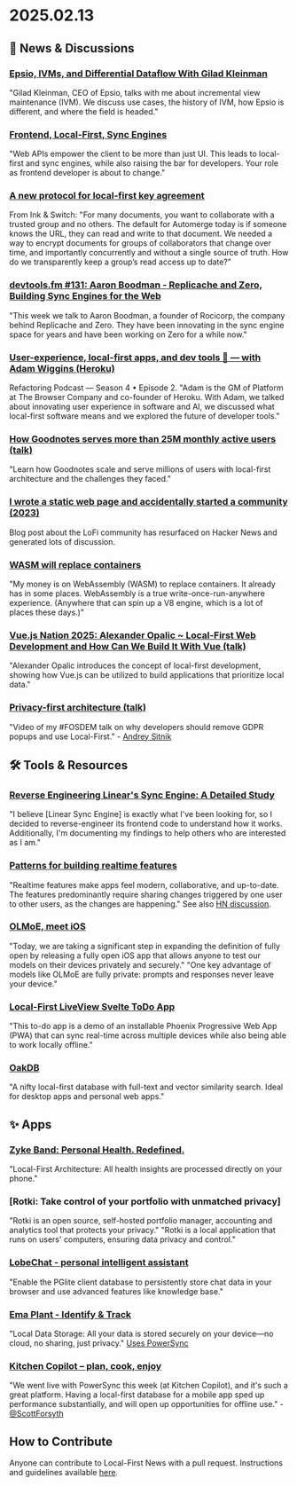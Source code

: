 # 2025.02.13

## 📰 News & Discussions

### [Epsio, IVMs, and Differential Dataflow With Gilad Kleinman](https://materializedview.io/p/epsio-ivms-differential-dataflow)
"Gilad Kleinman, CEO of Epsio, talks with me about incremental view maintenance (IVM). We discuss use cases, the history of IVM, how Epsio is different, and where the field is headed."

### [Frontend, Local-First, Sync Engines](https://www.sandromaglione.com/newsletter/frontend-local-first-sync-engines)
"Web APIs empower the client to be more than just UI. This leads to local-first and sync engines, while also raising the bar for developers. Your role as frontend developer is about to change."

### [A new protocol for local-first key agreement](https://www.inkandswitch.com/newsletter/dispatch-009/#a-new-protocol-for-local-first-key-agreement)
From Ink & Switch: "For many documents, you want to collaborate with a trusted group and no others. The default for Automerge today is if someone knows the URL, they can read and write to that document. We needed a way to encrypt documents for groups of collaborators that change over time, and importantly concurrently and without a single source of truth. How do we transparently keep a group’s read access up to date?"

### [devtools.fm #131: Aaron Boodman - Replicache and Zero, Building Sync Engines for the Web](https://www.devtools.fm/episode/131)
"This week we talk to Aaron Boodman, a founder of Rocicorp, the company behind Replicache and Zero. They have been innovating in the sync engine space for years and have been working on Zero for a while now."

### [User-experience, local-first apps, and dev tools 🔧 — with Adam Wiggins (Heroku)](https://refactoring.fm/p/user-experience-local-first-apps)
Refactoring Podcast — Season 4 • Episode 2. "Adam is the GM of Platform at The Browser Company and co-founder of Heroku. With Adam, we talked about innovating user experience in software and AI, we discussed what local-first software means and we explored the future of developer tools."

### [How Goodnotes serves more than 25M monthly active users (talk)](https://www.youtube.com/watch?v=LtYt6uVH6iM)
"Learn how Goodnotes scale and serve millions of users with local-first architecture and the challenges they faced."

### [I wrote a static web page and accidentally started a community (2023)](https://news.ycombinator.com/item?id=43021677)
Blog post about the LoFi community has resurfaced on Hacker News and generated lots of discussion.

### [WASM will replace containers](https://creston.blog/wasm-will-replace-containers/)
"My money is on WebAssembly (WASM) to replace containers. It already has in some places. WebAssembly is a true write-once-run-anywhere experience. (Anywhere that can spin up a V8 engine, which is a lot of places these days.)"

### [Vue.js Nation 2025: Alexander Opalic ~ Local-First Web Development and How Can We Build It With Vue (talk)](https://www.youtube.com/watch?v=1cn93gVnMSc)
"Alexander Opalic introduces the concept of local-first development, showing how Vue.js can be utilized to build applications that prioritize local data."

### [Privacy-first architecture (talk)](https://ftp.belnet.be/mirror/FOSDEM/video/2025/ub5230/fosdem-2025-4233-privacy-first-architecture-alternatives-to-gdpr-popup-and-local-first.av1.webm)
"Video of my #FOSDEM talk on why developers should remove GDPR popups and use Local-First." - [Andrey Sitnik](https://bsky.app/profile/en.sitnik.ru/post/3lhyggsjei22q)


## 🛠️ Tools & Resources

### [Reverse Engineering Linear's Sync Engine: A Detailed Study](https://github.com/wzhudev/reverse-linear-sync-engine?tab=readme-ov-file)
"I believe [Linear Sync Engine] is exactly what I've been looking for, so I decided to reverse-engineer its frontend code to understand how it works. Additionally, I'm documenting my findings to help others who are interested as I am."

### [Patterns for building realtime features](https://zknill.io/posts/patterns-for-building-realtime/)
"Realtime features make apps feel modern, collaborative, and up-to-date. The features predominantly require sharing changes triggered by one user to other users, as the changes are happening." See also [HN discussion](https://news.ycombinator.com/item?id=43004334).

### [OLMoE, meet iOS](https://allenai.org/blog/olmoe-app)
"Today, we are taking a significant step in expanding the definition of fully open by releasing a fully open iOS app that allows anyone to test our models on their devices privately and securely." "One key advantage of models like OLMoE are fully private: prompts and responses never leave your device."

### [Local-First LiveView Svelte ToDo App](https://github.com/thisistonydang/liveview-svelte-pwa)
"This to-do app is a demo of an installable Phoenix Progressive Web App (PWA) that can sync real-time across multiple devices while also being able to work locally offline."

### [OakDB](https://github.com/abdelhai/oakdb?tab=readme-ov-file)
"A nifty local-first database with full-text and vector similarity search. Ideal for desktop apps and personal web apps."


## ✨ Apps

### [Zyke Band: Personal Health. Redefined.](https://zykeband.com/)
"Local-First Architecture: All health insights are processed directly on your phone." 

### [Rotki: Take control of your portfolio with unmatched privacy]
"Rotki is an open source, self-hosted portfolio manager, accounting and analytics tool that protects your privacy." "Rotki is a local application that runs on users' computers, ensuring data privacy and control."

### [LobeChat - personal intelligent assistant](https://chat-preview.lobehub.com/chat)
"Enable the PGlite client database to persistently store chat data in your browser and use advanced features like knowledge base."

### [Ema Plant - Identify & Track](https://apps.apple.com/us/app/ema-plant-identify-track/id6740346581)
"Local Data Storage: All your data is stored securely on your device—no cloud, no sharing, just privacy." [Uses PowerSync](https://bsky.app/profile/indiesoftwaredev.com/post/3lhy7cf5ogs2k)

### [Kitchen Copilot – plan, cook, enjoy](https://kitchencopilot.com/)
"We went live with PowerSync this week (at Kitchen Copilot), and it's such a great platform. Having a local-first database for a mobile app sped up performance substantially, and will open up opportunities for offline use." - [@ScottForsyth](https://x.com/ScottForsyth/status/1889739256626573439)


## How to Contribute
Anyone can contribute to Local-First News with a pull request. Instructions and guidelines available [here](https://github.com/localfirstnews/localfirstnews).
